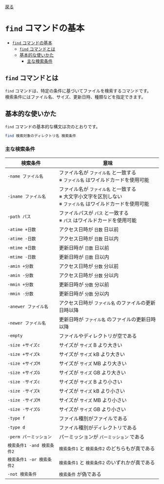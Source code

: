 [戻る](../README.md)

# `find` コマンドの基本

- [`find` コマンドの基本](#find-コマンドの基本)
  - [`find` コマンドとは](#find-コマンドとは)
  - [基本的な使いかた](#基本的な使いかた)
    - [主な検索条件](#主な検索条件)

## `find` コマンドとは

`find` コマンドは、特定の条件に基づいてファイルを検索するコマンドです。  
検索条件にはファイル名、サイズ、更新日時、種類などを指定できます。

## 基本的な使いかた

`find` コマンドの基本的な構文は次のとおりです。

```bash
find 検索対象のディレクトリ名 検索条件
```

### 主な検索条件

| 検索条件                   | 意味                                                                                                              |
| -------------------------- | ----------------------------------------------------------------------------------------------------------------- |
| `-name ファイル名`         | ファイル名が `ファイル名` と一致する<br/>※ `ファイル名` はワイルドカードを使用可能                                |
| `-iname ファイル名`        | ファイル名が `ファイル名` と一致する<br/>※ 大文字小文字を区別しない<br/>※ `ファイル名` はワイルドカードを使用可能 |
| `-path パス`               | ファイルパスが `パス` と一致する<br/>※ `パス` はワイルドカードを使用可能                                          |
| `-atime +日数`             | アクセス日時が `日数` 日以前                                                                                      |
| `-atime -日数`             | アクセス日時が `日数` 日以内                                                                                      |
| `-mtime +日数`             | 更新日時が `日数` 日以前                                                                                          |
| `-mtime -日数`             | 更新日時が `日数` 日以内                                                                                          |
| `-amin +分数`              | アクセス日時が `分数` 分以前                                                                                      |
| `-amin -分数`              | アクセス日時が `分数` 分以内                                                                                      |
| `-mmin +分数`              | 更新日時が `分数` 分以前                                                                                          |
| `-mmin -分数`              | 更新日時が `分数` 分以内                                                                                          |
| `-anewer ファイル名`       | アクセス日時が `ファイル名` のファイルの更新日時以降                                                              |
| `-newer ファイル名`        | 更新日時が `ファイル名` のファイルの更新日時以降                                                                  |
| `-empty`                   | ファイルやディレクトリが空である                                                                                  |
| `-size +サイズc`           | サイズが `サイズ` B より大きい                                                                                    |
| `-size +サイズk`           | サイズが `サイズ` kB より大きい                                                                                   |
| `-size +サイズM`           | サイズが `サイズ` MB より大きい                                                                                   |
| `-size +サイズG`           | サイズが `サイズ` GB より大きい                                                                                   |
| `-size -サイズc`           | サイズが `サイズ` B より小さい                                                                                    |
| `-size -サイズk`           | サイズが `サイズ` kB より小さい                                                                                   |
| `-size -サイズM`           | サイズが `サイズ` MB より小さい                                                                                   |
| `-size -サイズG`           | サイズが `サイズ` GB より小さい                                                                                   |
| `-type f`                  | ファイル種別がファイルである                                                                                      |
| `-type d`                  | ファイル種別がディレクトリである                                                                                  |
| `-perm パーミッション`     | パーミッションが `パーミッション` である                                                                          |
| `検索条件1 -and 検索条件2` | `検索条件1` と `検索条件2` のどちらもが真である                                                                   |
| `検索条件1 -or 検索条件2`  | `検索条件1` と `検索条件2` のいずれかが真である                                                                   |
| `-not 検索条件`            | `検索条件` が偽である                                                                                             |

